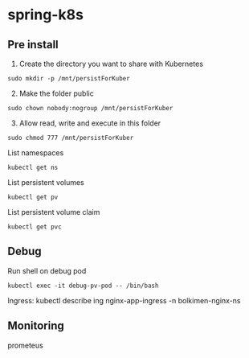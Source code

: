 # spring-k8s

## Pre install
1. Create the directory you want to share with Kubernetes
```
sudo mkdir -p /mnt/persistForKuber
```
2. Make the folder public
```
sudo chown nobody:nogroup /mnt/persistForKuber
```
3. Allow read, write and execute in this folder
```
sudo chmod 777 /mnt/persistForKuber
```

List namespaces
```
kubectl get ns
```
List persistent volumes
```
kubectl get pv
```
List persistent volume claim
```
kubectl get pvc
```

## Debug

Run shell on debug pod
```
kubectl exec -it debug-pv-pod -- /bin/bash
```

Ingress:
kubectl describe ing nginx-app-ingress -n bolkimen-nginx-ns

## Monitoring

prometeus


